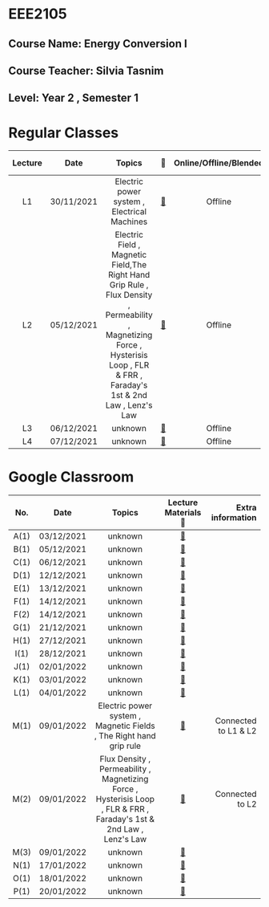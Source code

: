 # **EEE2105** 
## Course Name: Energy Conversion I
## Course Teacher: **Silvia Tasnim**
## Level: Year 2 , Semester 1


# **Regular Classes** 
|Lecture|Date|Topics|:link:|Online/Offline/Blended|Extra information|
|:-----:|:------:|:-----:|:-----:|:-----:|-----:|
|L1|30/11/2021|Electric power system , Electrical Machines |[:notebook_with_decorative_cover:](https://www.protectedtext.com/eee2105)|Offline|Connected to M1|
|L2|05/12/2021|Electric Field , Magnetic Field,The Right Hand Grip Rule ,  Flux Density , Permeability , Magnetizing Force , Hysterisis Loop , FLR & FRR , Faraday's 1st & 2nd Law , Lenz's Law |[:notebook_with_decorative_cover:](https://www.protectedtext.com/eee2105)|Offline|Connected to M2|
|L3|06/12/2021|unknown|[:notebook_with_decorative_cover:](https://www.protectedtext.com/eee2105)|Offline||
|L4|07/12/2021|unknown|[:notebook_with_decorative_cover:](https://www.protectedtext.com/eee2105)|Offline||





# **Google Classroom** 
|No.|Date|Topics|Lecture Materials :link:|Extra information|
|:-----:|:------:|:-----:|:-----:|-----:|
|A(1)|03/12/2021|unknown|[:blue_book:](https://www.protectedtext.com/eee2105)||
|B(1)|05/12/2021|unknown|[:closed_book:](https://www.protectedtext.com/eee2105)||
|C(1)|06/12/2021|unknown|[:orange_book:](https://www.protectedtext.com/eee2105)||
|D(1)|12/12/2021|unknown|[:green_book:](https://www.protectedtext.com/eee2105)||
|E(1)|13/12/2021|unknown|[:notebook:](https://www.protectedtext.com/eee2105)||
|F(1)|14/12/2021|unknown|[:ledger:](https://www.protectedtext.com/eee2105)||
|F(2)|14/12/2021|unknown|[:ledger:](https://www.protectedtext.com/eee2105)||
|G(1)|21/12/2021|unknown|[:blue_book:](https://www.protectedtext.com/eee2105)||
|H(1)|27/12/2021|unknown|[:closed_book:](https://www.protectedtext.com/eee2105)||
|I(1)|28/12/2021|unknown|[:orange_book:](https://www.protectedtext.com/eee2105)||
|J(1)|02/01/2022|unknown|[:green_book:](https://www.protectedtext.com/eee2105)||
|K(1)|03/01/2022|unknown|[:notebook:](https://www.protectedtext.com/eee2105)||
|L(1)|04/01/2022|unknown|[:ledger:](https://www.protectedtext.com/eee2105)||
|M(1)|09/01/2022|Electric power system , Magnetic Fields , The Right hand grip rule|[:blue_book:](https://www.protectedtext.com/eee2105)|Connected to L1 & L2|
|M(2)|09/01/2022|Flux Density , Permeability , Magnetizing Force , Hysterisis Loop , FLR & FRR , Faraday's 1st & 2nd Law , Lenz's Law |[:blue_book:](https://www.protectedtext.com/eee2105)|Connected to L2|
|M(3)|09/01/2022|unknown|[:blue_book:](https://www.protectedtext.com/eee2105)||
|N(1)|17/01/2022|unknown|[:closed_book:](https://www.protectedtext.com/eee2105)||
|O(1)|18/01/2022|unknown|[:orange_book:](https://www.protectedtext.com/eee2105)||
|P(1)|20/01/2022|unknown|[:green_book:](https://www.protectedtext.com/eee2105)||


